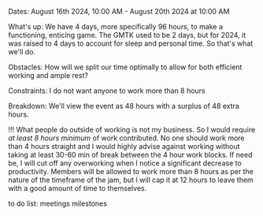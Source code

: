 Dates: 
August 16th 2024, 10:00 AM - August 20th 2024 at 10:00 AM


What's up: We have 4 days, more specifically 96 hours, to make a functioning, enticing game. The GMTK used to be 2 days, but for 2024, it was raised to 4 days to account for sleep and personal time. So that's what we'll do.

Obstacles:
	How will we split our time optimally to allow for both efficient working and ample rest?

Constraints: 
	I do not want anyone to work more than 8 hours

Breakdown:
We'll view the event as 48 hours with a surplus of 48 extra hours.

!!! What people do outside of working is not my business. So I would require *at least 8 hours minimum* of work contributed. No one should work more than 4 hours straight and I would highly advise against working without taking at least 30-60 min of break between the 4 hour work blocks. If need be, I will cut off any overworking when I notice a significant decrease to productivity. 
Members will be allowed to work more than 8 hours as per the nature of the timeframe of the jam, but I will cap it at 12 hours to leave them with a good amount of time to themselves.


to do list:
meetings
milestones